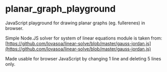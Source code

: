 # planar_graph_playground
JavaScript playground for drawing planar graphs (eg. fullerenes) in browser.

Simple Node.JS solver for system of linear equations module is taken from:  
[https://github.com/lovasoa/linear-solve/blob/master/gauss-jordan.js](https://github.com/lovasoa/linear-solve/blob/master/gauss-jordan.js)

Made usable for browser JavaScript by changing 1 line and deleting 5 lines only.
